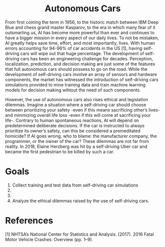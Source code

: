 # <div align="center"> Autonomous Cars <div align="center">
  From first coining the term in 1956, to the historic match between IBM Deep Blue and chess grand master Kasparov, to the era in which many fear of it outsmarting us, AI has become more powerful than ever and continues to have a bigger mission in every aspect of our daily lives. To not be mistaken, AI greatly helps save time, effort, and most importantly, lives. With human errors accounting for 94-96% of car accidents in the US [1], having self-driving cars will wipe out that huge percentage. The development of self-driving cars has been an engineering challenge for decades. Perception, localization, prediction, and decision making are just some of the features that full autonomous cars should possess to go on the road. While the development of self-driving cars involve an array of sensors and hardware components, the market has witnessed the introduction of self-driving cars simulations provided to mine training data and train machine learning models for decision making wihtout the need of such components.

  However, the use of autonomous cars also rises ethical and legislation dilemmas. Imagine a situation where a self-driving car should choose between prioritizing your safety -even if this means sacrificing other’s lives- and minimizing overall life loss -even if this will come at sacrificing your life-. Contrary to human spontaneous reactions, AI will depend on predetermined deliberate decisions. If the car is instructed to always prioritize its owner’s safety, can this be considered a premeditated homicide? If AI goes wrong, who to blame: the manufacturer company, the programmer, or the owner of the car? These dilemmas are not far from reality. In 2018, Elaine Herzberg was hit by a self-driving Uber car and became the first pedestrian to be killed by such a car.

# Goals
 1) Collect training and test data from self-driving car simulations
 2)
 3) 
 4) Analyze the ethical dilemmas raised by the use of self-driving cars.

# References
[1] NHTSA’s National Center for Statistics and Analysis. (2017). 2016 Fatal Motor Vehicle Crashes: Overview (pp. 1–9).

